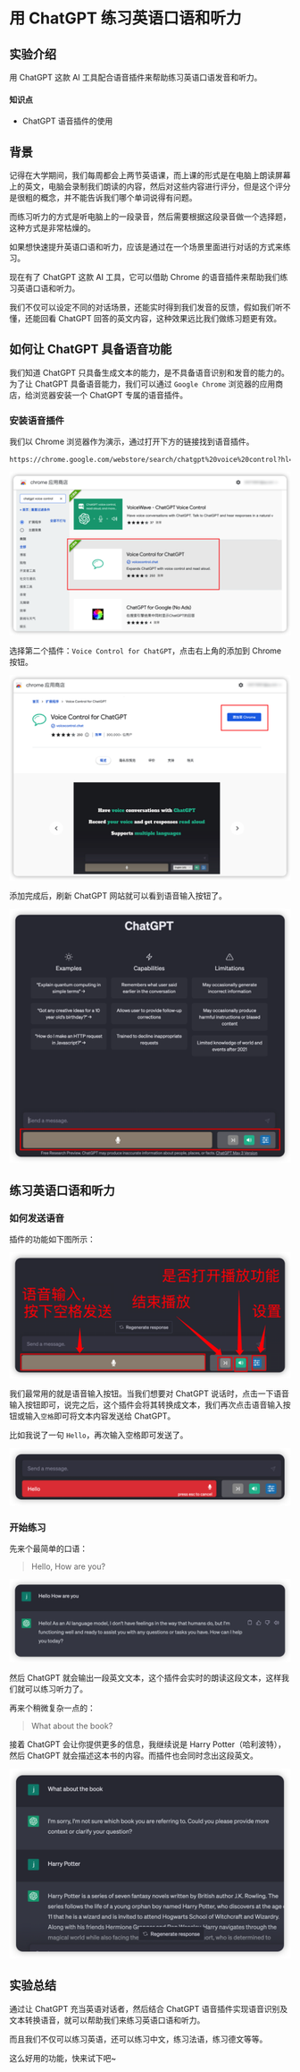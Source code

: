 # 用 ChatGPT 练习英语口语和听力

## 实验介绍

用 ChatGPT 这款 AI 工具配合语音插件来帮助练习英语口语发音和听力。

#### 知识点

- ChatGPT 语音插件的使用

## 背景

记得在大学期间，我们每周都会上两节英语课，而上课的形式是在电脑上朗读屏幕上的英文，电脑会录制我们朗读的内容，然后对这些内容进行评分，但是这个评分是很粗的概念，并不能告诉我们哪个单词说得有问题。

而练习听力的方式是听电脑上的一段录音，然后需要根据这段录音做一个选择题，这种方式是非常枯燥的。

如果想快速提升英语口语和听力，应该是通过在一个场景里面进行对话的方式来练习。

现在有了 ChatGPT 这款 AI 工具，它可以借助 Chrome 的语音插件来帮助我们练习英语口语和听力。

我们不仅可以设定不同的对话场景，还能实时得到我们发音的反馈，假如我们听不懂，还能回看 ChatGPT 回答的英文内容，这种效果远比我们做练习题更有效。

## 如何让 ChatGPT 具备语音功能

我们知道 ChatGPT 只具备生成文本的能力，是不具备语音识别和发音的能力的。为了让 ChatGPT 具备语音能力，我们可以通过 `Google Chrome` 浏览器的应用商店，给浏览器安装一个 ChatGPT 专属的语音插件。

### 安装语音插件

我们以 Chrome 浏览器作为演示，通过打开下方的链接找到语音插件。

```sh
https://chrome.google.com/webstore/search/chatgpt%20voice%20control?hl=zh-CN&_category=extensions
```

![4-1](4_English.assets/7f5a716959a22d033e1e999501e2b5aa-0.png)

选择第二个插件：`Voice Control for ChatGPT`，点击右上角的添加到 Chrome 按钮。

![4-2](4_English.assets/78c46d507d9aef5dc04cb4d308ff7f2f-0.png)

添加完成后，刷新 ChatGPT 网站就可以看到语音输入按钮了。

![4-3](4_English.assets/c292091fb6894a56585a09f9587c307a-0.png)

## 练习英语口语和听力

### 如何发送语音

插件的功能如下图所示：

![4-4](4_English.assets/6543f927f07b72cb26904a73e02af4dd-0.png)

我们最常用的就是语音输入按钮。当我们想要对 ChatGPT 说话时，点击一下语音输入按钮即可，说完之后，这个插件会将其转换成文本，我们再次点击语音输入按钮或输入`空格`即可将文本内容发送给 ChatGPT。

比如我说了一句 `Hello`，再次输入空格即可发送了。

![4-5](4_English.assets/b27d878cf55a540f5a7f909a931ce9be-0.png)

### 开始练习

先来个最简单的口语：

> Hello, How are you?

![4-6](4_English.assets/d095e67ba62261d688cd2fad51b0a16b-0.png)

然后 ChatGPT 就会输出一段英文文本，这个插件会实时的朗读这段文本，这样我们就可以练习听力了。

再来个稍微复杂一点的：

> What about the book?

接着 ChatGPT 会让你提供更多的信息，我继续说是 Harry Potter（哈利波特），然后 ChatGPT 就会描述这本书的内容。而插件也会同时念出这段英文。

![4-7](4_English.assets/45ffcae89f2aa96fa141b6ebcd393fd5-0.png)

## 实验总结

通过让 ChatGPT 充当英语对话者，然后结合 ChatGPT 语音插件实现语音识别及文本转换语音，就可以帮助我们来练习英语口语和听力。

而且我们不仅可以练习英语，还可以练习中文，练习法语，练习德文等等。

这么好用的功能，快来试下吧~